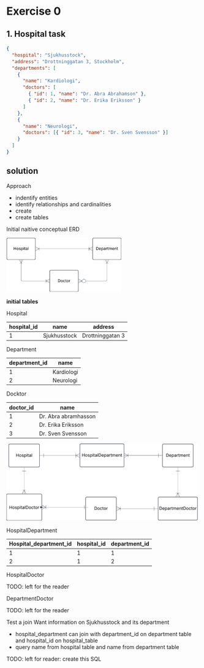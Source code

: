 # Exercise 0

## 1. Hospital task

```json
{
  "hospital": "Sjukhusstock",
  "address": "Drottninggatan 3, Stockholm",
  "departments": [
    {
      "name": "Kardiologi",
      "doctors": [
        { "id": 1, "name": "Dr. Abra Abrahamson" },
        { "id": 2, "name": "Dr. Erika Eriksson" }
      ]
    },
    {
      "name": "Neurologi",
      "doctors": [{ "id": 3, "name": "Dr. Sven Svensson" }]
    }
  ]
}
```

## solution

Approach

- indentify entities
- identify relationships and cardinalities
- create
- create tables

Initial naitive conceptual ERD

<img src = "../../assets/initial_conceptual_model.png" width=300>

**initial tables**

Hospital

| hospital_id | name         | address          |
| ----------- | ------------ | ---------------- |
| 1           | Sjukhusstock | Drottninggatan 3 |

Department

| department_id | name       |
| ------------- | ---------- |
| 1             | Kardiologi |
| 2             | Neurologi  |

Docktor

| doctor_id | name                 |
| --------- | -------------------- |
| 1         | Dr. Abra abramhasson |
| 2         | Dr. Erika Eriksson   |
| 3         | Dr. Sven Svensson    |

<img src = "../../assets/conceptual_hospital.png" width=500>

HospitalDepartment

| Hospital_department_id | hospital_id | department_id |
| ---------------------- | ----------- | ------------- |
| 1                      | 1           | 1             |
| 2                      | 1           | 2             |

HospitalDoctor

TODO: left for the reader

DepartmentDoctor

TODO: left for the reader


Test a join
Want information on Sjukhusstock and its department
- hospital_department can join with department_id on department table and hospital_id on hospital_table
- query name from hospital table and name from department table

TODO: left for reader: create this SQL

